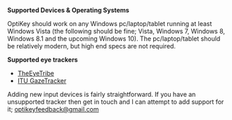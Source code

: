 <a name="device-os-requirements">**Supported Devices & Operating Systems**</a>

OptiKey should work on any Windows pc/laptop/tablet running at least Windows Vista (the following should be fine; Vista, Windows 7, Windows 8, Windows 8.1 and the upcoming Windows 10). The pc/laptop/tablet should be relatively modern, but high end specs are not required.

<a name="supported-eye-trackers">**Supported eye trackers**</a>

* [TheEyeTribe](http://theeyetribe.com/)
* [ITU GazeTracker](http://sourceforge.net/projects/gazetrackinglib/)

Adding new input devices is fairly straightforward. If you have an unsupported tracker then get in touch and I can attempt to add support for it; [optikeyfeedback@gmail.com](mailto:optikeyfeedback@gmail.com)